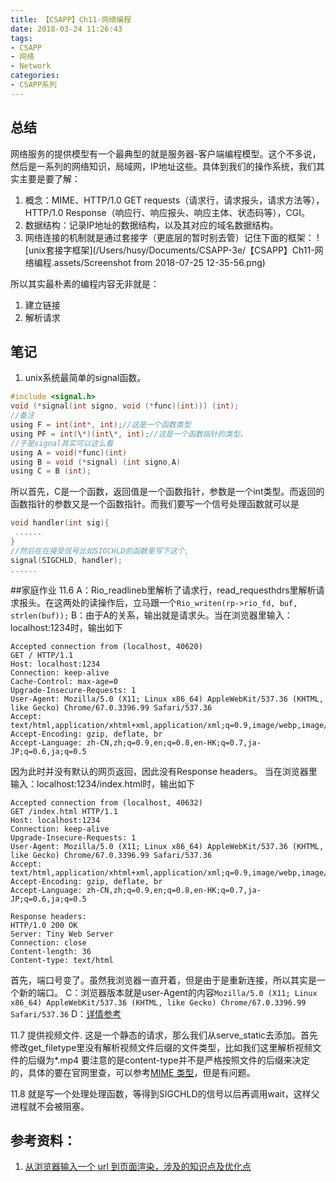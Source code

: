 ```yaml
---
title: 【CSAPP】Ch11-网络编程
date: 2018-03-24 11:26:43
tags:
- CSAPP
- 网络
- Network
categories:
- CSAPP系列
---
```


## 总结
网络服务的提供模型有一个最典型的就是服务器-客户端编程模型。这个不多说，然后是一系列的网络知识，局域网，IP地址这些。具体到我们的操作系统，我们其实主要是要了解：
1. 概念：MIME、HTTP/1.0 GET requests（请求行，请求报头，请求方法等），HTTP/1.0 Response（响应行、响应报头、响应主体、状态码等），CGI。
1. 数据结构：记录IP地址的数据结构，以及其对应的域名数据结构。
2. 网络连接的机制就是通过套接字（更底层的暂时别去管）记住下面的框架：
![unix套接字框架](/Users/husy/Documents/CSAPP-3e/【CSAPP】Ch11-网络编程.assets/Screenshot from 2018-07-25 12-35-56.png)

所以其实最朴素的编程内容无非就是：
1. 建立链接
2. 解析请求

## 笔记
1. unix系统最简单的signal函数。
```C
#include <signal.h>
void (*signal(int signo, void (*func)(int))) (int);
//备注
using F = int(int*, int);//这是一个函数类型
using PF = int(\*)(int\*, int);//这是一个函数指针的类型。
//于是signal其实可以这么看
using A = void(*func)(int)
using B = void (*signal) (int signo,A)
using C = B (int);
```

所以首先，C是一个函数，返回值是一个函数指针，参数是一个int类型。而返回的函数指针的参数又是一个函数指针。而我们要写一个信号处理函数就可以是
```C
void handler(int sig){
 ......
}
//然后在在接受信号比如SIGCHLD的函数里写下这个,
signal(SIGCHLD, handler);
......
```

##家庭作业
11.6 A：Rio\_readlineb里解析了请求行，read\_requesthdrs里解析请求报头。在这两处的读操作后，立马跟一个```Rio_writen(rp->rio_fd, buf, strlen(buf));```
B：由于A的关系，输出就是请求头。当在浏览器里输入：localhost:1234时，输出如下
```
Accepted connection from (localhost, 40620)
GET / HTTP/1.1
Host: localhost:1234
Connection: keep-alive
Cache-Control: max-age=0
Upgrade-Insecure-Requests: 1
User-Agent: Mozilla/5.0 (X11; Linux x86_64) AppleWebKit/537.36 (KHTML, like Gecko) Chrome/67.0.3396.99 Safari/537.36
Accept: text/html,application/xhtml+xml,application/xml;q=0.9,image/webp,image/apng,*/*;q=0.8
Accept-Encoding: gzip, deflate, br
Accept-Language: zh-CN,zh;q=0.9,en;q=0.8,en-HK;q=0.7,ja-JP;q=0.6,ja;q=0.5
```
因为此时并没有默认的网页返回，因此没有Response headers。
当在浏览器里输入：localhost:1234/index.html时，输出如下

```
Accepted connection from (localhost, 40632)
GET /index.html HTTP/1.1
Host: localhost:1234
Connection: keep-alive
Upgrade-Insecure-Requests: 1
User-Agent: Mozilla/5.0 (X11; Linux x86_64) AppleWebKit/537.36 (KHTML, like Gecko) Chrome/67.0.3396.99 Safari/537.36
Accept: text/html,application/xhtml+xml,application/xml;q=0.9,image/webp,image/apng,*/*;q=0.8
Accept-Encoding: gzip, deflate, br
Accept-Language: zh-CN,zh;q=0.9,en;q=0.8,en-HK;q=0.7,ja-JP;q=0.6,ja;q=0.5

Response headers:
HTTP/1.0 200 OK
Server: Tiny Web Server
Connection: close
Content-length: 36
Content-type: text/html

```

首先，端口号变了。虽然我浏览器一直开着，但是由于是重新连接，所以其实是一个新的端口。
C：浏览器版本就是user-Agent的内容```Mozilla/5.0 (X11; Linux x86_64) AppleWebKit/537.36 (KHTML, like Gecko) Chrome/67.0.3396.99 Safari/537.36```
D：[详情参考](http://www.infoq.com/cn/news/2014/06/http-11-updated)

11.7 提供视频文件. 这是一个静态的请求，那么我们从serve_static去添加。首先修改get\_filetype里没有解析视频文件后缀的文件类型，比如我们这里解析视频文件的后缀为*.mp4
要注意的是content-type并不是严格按照文件的后缀来决定的，具体的要在官网里查，可以参考[MIME 类型](https://developer.mozilla.org/zh-CN/docs/Web/HTTP/Basics_of_HTTP/MIME_types)，但是有问题。

11.8 就是写一个处理处理函数，等得到SIGCHLD的信号以后再调用wait，这样父进程就不会被阻塞。

## 参考资料：
1. [从浏览器输入一个 url 到页面渲染，涉及的知识点及优化点](https://github.com/sunyongjian/blog/issues/34)